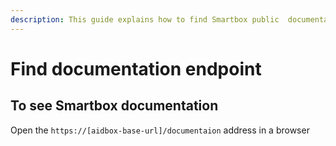 ```yaml
---
description: This guide explains how to find Smartbox public  documentation endpoint
---
```


# Find documentation endpoint

## To see Smartbox documentation

Open the `https://[aidbox-base-url]/documentaion` address in a browser
